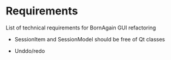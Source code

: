 # Requirements

List of technical requirements for BornAgain GUI refactoring

* SessionItem and SessionModel should be free of Qt classes
+ Unddo/redo


